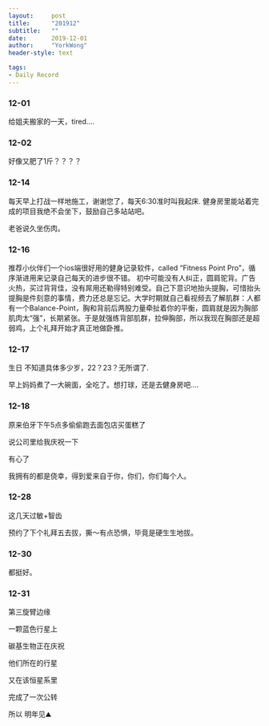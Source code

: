 ```yaml
---
layout:     post
title:      "201912"
subtitle:   ""
date:       2019-12-01
author:     "YorkWong"
header-style: text

tags:
- Daily Record
---
```

### 12-01

给姐夫搬家的一天，tired....



### 12-02

好像又肥了1斤？？？？

### 12-14

每天早上打战一样地施工，谢谢您了，每天6:30准时叫我起床.
健身房里能站着完成的项目我绝不会坐下，鼓励自己多站站吧。

老爸说久坐伤肉。

### 12-16

推荐小伙伴们一个ios端很好用的健身记录软件，called “Fitness Point Pro”，循序渐进用来记录自己每天的进步很不错。
初中可能没有人纠正，圆肩驼背。广告火热，买过背背佳，没有屌用还勒得特别难受。自己下意识地抬头提胸，可惜抬头提胸是件刻意的事情，费力还总是忘记。大学时期就自己看视频去了解肌群：人都有一个Balance-Point，胸和背前后两股力量牵扯着你的平衡，圆肩就是因为胸部肌肉太“强”，长期紧张。于是就强练背部肌群，拉伸胸部，所以我现在胸部还是超弱鸡，上个礼拜开始才真正地做卧推。


### 12-17

生日 不知道具体多少岁，22？23？无所谓了.

早上妈妈煮了一大碗面，全吃了。想打球，还是去健身房吧....



### 12-18

原来伯牙下午5点多偷偷跑去面包店买蛋糕了

说公司里给我庆祝一下

有心了

我拥有的都是侥幸，得到爱来自于你，你们，你们每个人。

### 12-28

这几天过敏+智齿

预约了下个礼拜五去拔，撕～有点恐惧，毕竟是硬生生地拔。



### 12-30

都挺好。



### 12-31

第三旋臂边缘

一颗蓝色行星上

碳基生物正在庆祝

他们所在的行星

又在该恒星系里

完成了一次公转



所以 明年见⛰️
